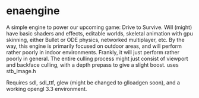enaengine
=========
A simple engine to power our upcoming game: Drive to Survive.
Will (might) have basic shaders and effects, editable worlds, skeletal animation with gpu skinning, either Bullet or ODE physics, networked multiplayer, etc.
By the way, this engine is primarily focused on outdoor areas, and will perform rather poorly in indoor environments. Frankly, it will just perform rather poorly in general. The entire culling process might just consist of viewport and backface culling, with a depth prepass to give a slight boost.
uses stb_image.h


Requires sdl, sdl_ttf, glew (might be changed to glloadgen soon), and a working opengl 3.3 environment.
